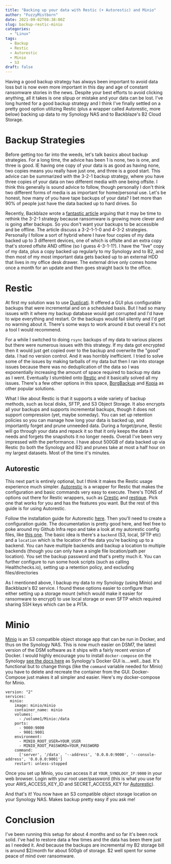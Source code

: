 ```yaml
---
title: "Backing up your data with Restic (+ Autorestic) and Minio"
author: "FuzzyMistborn"
date: 2021-09-02T08:38:00Z
slug: backup-restic-minio
categories:
  - "Linux"
tags:
  - Backup
  - Restic
  - Autorestic
  - Minio
  - S3
draft: false
---
```


Having a good backup strategy has always been important to avoid data loss but is now even more important in this day and age of constant ransomware stories in the news.  Despite your best efforts to avoid clicking anything, all it takes is one slipup or mistake and your data can be lost.  I've long hunted for a good backup strategy and I think I've finally settled on a pretty good option utilizing Restic (plus a wrapper called Autorestic, more below) backing up data to my Synology NAS and to Backblaze's B2 Cloud Storage.

# Backup Strategies

Before getting too far into the weeds, let's talk basics about backup strategies.  For a long time, the advice has been 1 is none, two is one, and three is good.  IE having one copy of your data is as good as having none, two copies means you really have just one, and three is a good start.  This advice can be summarized with the 3-2-1 backup strategy, where you have three copies of your data on two different media with one being offsite.  I think this generally is sound advice to follow, though personally I don't think two different forms of media is as important for home/personal use.  Let's be honest, how many of you have tape backups of your data?  I bet more than 90% of people just have the data backed up to hard drives.  So 

Recently, Backblaze wrote a [fantastic article](https://www.backblaze.com/blog/whats-the-diff-3-2-1-vs-3-2-1-1-0-vs-4-3-2/) arguing that it may be time to rethink the 3-2-1 strategy because ransomware is growing more clever and is going after backups.  So you don't want your backups to be accessible and be offline.  The article discuss a 3-2-1-1-0 and 4-3-2 strategies.  Personally I follow a sort of hybrid where I have four copies of my data backed up to 3 different devices, one of which is offsite and an extra copy that's stored offsite AND offline (so I guess 4-3-1-1?).  I have the "live" copy of my data, plus a copy backed up regularly to my Synology and to B2, and then most of my most important data gets backed up to an external HDD that lives in my office desk drawer.  The external drive only comes home once a month for an update and then goes straight back to the office.

# Restic

At first my solution was to use [Duplicati](https://www.duplicati.com/).  It offered a GUI plus configurable backups that were incremental and on a scheduled basis.  But I had so many issues with it where my backup database would get corrupted and I'd have to wipe everything and restart.  Or the backups would fail silently and I'd get no warning about it.  There's some ways to work around it but overall it's not a tool I would recommend.

For a while I switched to  doing `rsync` backups of my data to various places but there were numerous issues with this strategy.  If my data got encrypted then it would just get copied over to the backup and overwrite the "good" data.  I had no version control.  And it was horribly inefficient.  I tried to solve some of the issues by making tarballs of my data but then I ran into storage issues because there was no deduplication of the data so I was exponentially increasing the amount of space required to backup my data as I went.  Eventually I stumbled onto [Restic](https://restic.readthedocs.io/en/stable/) and it basically solved all my issues.  There's a few other options in this space, [BorgBackup](https://www.borgbackup.org/) and [Kopia](https://kopia.io/) as other popular solutions.

What I like about Restic is that it supports a wide variety of backup methods, such as local disks, SFTP, and S3 Object Storage.  It also encrypts all your backups and supports incremental backups, though it does not support compression (yet, maybe someday).  You can set up retention policies so you can manage how long your data is backed up, and importantly forget and prune unneeded data.  During a forget/prune, Restic will go through your data and repack it so that it only keeps the data it needs and forgets the snapshots it no longer needs.  Overall I've been very impressed with the performance.  I have about 500GB of data backed up via Restic (to both the Synology and B2) and prunes take at most a half hour on my largest datasets.  Most of the time it's minutes.

## Autorestic

This next part is entirely optional, but I think it makes the Restic usage experience much simpler.  [Autorestic](https://autorestic.vercel.app/) is a wrapper for Restic that makes the configuration and basic commands very easy to execute.  There's TONS of options out there for Restic wrappers, such as [Crestic](https://github.com/nils-werner/crestic) and [restique](https://github.com/maxkueng/restique).  Pick one that works for you and has the features you want.  But the rest of this guide is for using Autorestic.

Follow the installation guide for Autorestic [here](https://autorestic.vercel.app/installation).  Then you'll need to create a configuration guide.  The documentation is pretty good here, and feel free to poke around my Github Infra repo and take a look at my autorestic config files, like [this one](https://github.com/FuzzyMistborn/infra/blob/main/roles/adonalsium/templates/autorestic.yml.j2).  The basic idea is there's a `backend` (S3, local, SFTP etc) and a `location` which is the location of the data you're backing up to a backend.  You can have multiple backends and backup a location to multiple backends (though you can only have a single file location/path per location).  You set the backup password and that's pretty much it.  You can further configure to run some hook scripts (such as calling Healthchecks.io), setting up a retention policy, and excluding files/directories

As I mentioned above, I backup my data to my Synology (using Minio) and Backblaze's B2 service.  I found these options easier to configure than either setting up a storage mount (which would make it easier for ransomware to encrypt) to use local storage or even SFTP which required sharing SSH keys which can be a PITA.

# Minio

[Minio](https://min.io/) is an S3 compatible object storage app that can be run in Docker, and thus on the Synology NAS.  This is now much easier on DSM7, the latest version of the DSM software as it ships with a fairly recent version of Docker.  I would highly encourage you to install `docker-compose` on the Synology [see the docs here](https://docs.docker.com/compose/install/) as Synology's Docker GUI is....well...bad.  It's functional but to change things (like the `command` variable needed for Minio) you have to delete and recreate the container from the GUI.  Docker-Compose just makes it all simpler and easier.  Here's my docker-compose for Minio.

```
version: "2"
services:
  minio:
    image: minio/minio
    container_name: minio
    volumes:
      - /volume1/Minio:/data
    ports:
      - 9000:9000
      - 9001:9001
    environment:
      - MINIO_ROOT_USER=YOUR_USER
      - MINIO_ROOT_PASSWORD=YOUR_PASSWORD
    command:
      ['server', '/data', '--address', '0.0.0.0:9000', '--console-address', '0.0.0.0:9001']
    restart: unless-stopped
```

Once you set up Minio, you can access it at `YOUR_SYNOLOGY_IP:9000` in your web browser.  Login with your root user/password (this is what you use for your AWS_ACCESS_KEY_ID and SECRET_ACCESS_KEY for [Autorestic](https://autorestic.vercel.app/backend/available#s3--minio)).

And that's it!  You now have an S3 compatible object storage location on your Synology NAS.  Makes backup pretty easy if you ask me!

# Conclusion

I've been running this setup for about 4 months and so far it's been rock solid.  I've had to restore data a few times and the data has been there just as I needed it.  And because the backups are incremental my B2 storage bill is around $2/month for about 500gb of storage.  $2 well spent for some peace of mind over ransomware.